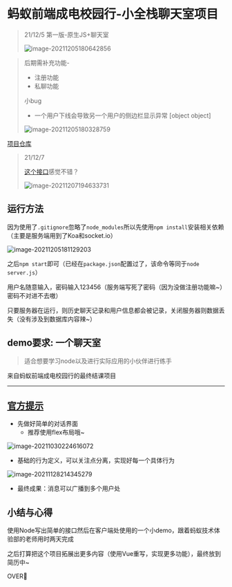 # 蚂蚁前端成电校园行-小全栈聊天室项目

> 21/12/5 第一版-原生JS+聊天室 
>
> ![image-20211205180642856](https://gitee.com/su-fangzhou/blog-image/raw/master/202112051806009.png)

> 后期需补充功能-
>
> - 注册功能
> - 私聊功能
>
> 小bug
>
> - 一个用户下线会导致另一个用户的侧边栏显示异常 [object object] 
>
> ![image-20211205180328759](https://gitee.com/su-fangzhou/blog-image/raw/master/202112051803031.png)

[项目仓库](https://github.com/FangzhouSu/chatRoom)

> 21/12/7
>
> [这个接口](https://netease.im/im?from=bdjj20200433807)感觉不错？
>
> ![image-20211207194633731](https://gitee.com/su-fangzhou/blog-image/raw/master/202112071946951.png)

## 运行方法

因为使用了`.gitignore`忽略了`node_modules`所以先使用`npm install`安装相关依赖（主要是服务端用到了Koa和socket.io）

![image-20211205181129203](https://gitee.com/su-fangzhou/blog-image/raw/master/202112051811294.png)

之后`npm start`即可（已经在`package.json`配置过了，该命令等同于`node server.js`）

用户名随意输入，密码输入123456（服务端写死了密码（因为没做注册功能嘛~）密码不对进不去嗷）

只要服务器在运行，则历史聊天记录和用户信息都会被记录，关闭服务器则数据丢失（没有涉及到数据库内容辣~）

## demo要求: 一个聊天室

> 适合想要学习node以及进行实际应用的小伙伴进行练手

来自蚂蚁前端成电校园行的最终结课项目

<hr>

## [官方提示](https://developer.mozilla.org/zh-CN/docs/Learn/JavaScript/Client-side_web_APIs/Manipulating_documents#%E4%B8%BB%E5%8A%A8%E5%AD%A6%E4%B9%A0_%E4%B8%80%E4%B8%AA%E5%8A%A8%E6%80%81%E7%9A%84%E8%B4%AD%E7%89%A9%E5%8D%95)

- 先做好简单的对话界面
  - 推荐使用flex布局哦~

![image-20211030224616072](https://gitee.com/su-fangzhou/blog-image/raw/master/202110302246165.png)

- 基础的行为定义，可以关注点分离，实现好每一个具体行为

![image-20211128214345279](https://gitee.com/su-fangzhou/blog-image/raw/master/202111282143465.png)

- 最终成果：消息可以广播到多个用户处

## 小结与心得

使用Node写出简单的接口然后在客户端处使用的一个小demo，跟着蚂蚁技术体验部的老师用时两天完成

之后打算把这个项目拓展出更多内容（使用Vue重写，实现更多功能），最终放到简历中~

OVER🎉